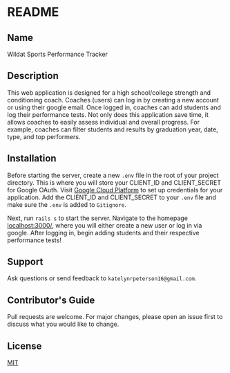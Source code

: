 # README

## Name

Wildat Sports Performance Tracker

## Description

This web application is designed for a high school/college strength and conditioning coach. Coaches (users) can log in by creating a new account or using their google email. Once logged in, coaches can add students and log their performance tests. Not only does this application save time, it allows coaches to easily assess individual and overall progress. For example, coaches can filter students and results by graduation year, date, type, and top performers. 

## Installation

Before starting the server, create a new `.env` file in the root of your project directory. This is where you will store your CLIENT_ID and CLIENT_SECRET for Google OAuth. Visit [Google Cloud Platform](https://console.cloud.google.com/) to set up credentials for your application. Add the CLIENT_ID and CLIENT_SECRET to your `.env` file and make sure the `.env` is added to `Gitignore`. 

Next, run `rails s` to start the server. Navigate to the homepage [localhost:3000/](localhost:3000/), where you will either create a new user or log in via google. After logging in, begin adding students and their respective performance tests!

## Support

Ask questions or send feedback to `katelynrpeterson16@gmail.com`.

## Contributor's Guide

Pull requests are welcome. For major changes, please open an issue first to discuss what you would like to change.

## License

[MIT](https://opensource.org/licenses/MIT)
